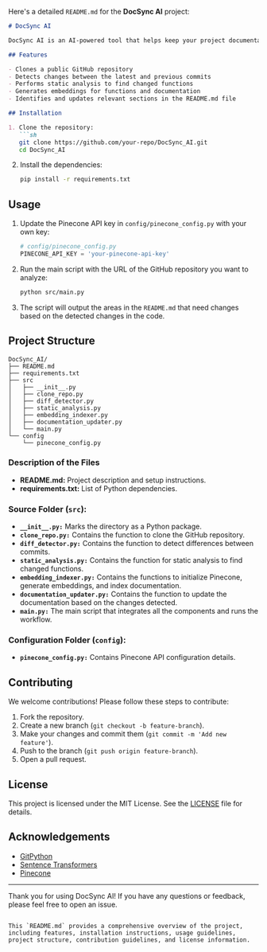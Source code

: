 Here's a detailed `README.md` for the **DocSync AI** project:

```markdown
# DocSync AI

DocSync AI is an AI-powered tool that helps keep your project documentation up-to-date with the latest changes in your codebase. By leveraging static code analysis and vector databases, DocSync AI identifies changes in your code and suggests updates to your documentation.

## Features

- Clones a public GitHub repository
- Detects changes between the latest and previous commits
- Performs static analysis to find changed functions
- Generates embeddings for functions and documentation
- Identifies and updates relevant sections in the README.md file

## Installation

1. Clone the repository:
   ```sh
   git clone https://github.com/your-repo/DocSync_AI.git
   cd DocSync_AI
   ```

2. Install the dependencies:
   ```sh
   pip install -r requirements.txt
   ```

## Usage

1. Update the Pinecone API key in `config/pinecone_config.py` with your own key:
   ```python
   # config/pinecone_config.py
   PINECONE_API_KEY = 'your-pinecone-api-key'
   ```

2. Run the main script with the URL of the GitHub repository you want to analyze:
   ```sh
   python src/main.py
   ```

3. The script will output the areas in the `README.md` that need changes based on the detected changes in the code.

## Project Structure

```
DocSync_AI/
├── README.md
├── requirements.txt
├── src
│   ├── __init__.py
│   ├── clone_repo.py
│   ├── diff_detector.py
│   ├── static_analysis.py
│   ├── embedding_indexer.py
│   ├── documentation_updater.py
│   └── main.py
└── config
    └── pinecone_config.py
```

### Description of the Files

- **README.md:** Project description and setup instructions.
- **requirements.txt:** List of Python dependencies.

### Source Folder (`src`):

- **`__init__.py:`** Marks the directory as a Python package.
- **`clone_repo.py:`** Contains the function to clone the GitHub repository.
- **`diff_detector.py:`** Contains the function to detect differences between commits.
- **`static_analysis.py:`** Contains the function for static analysis to find changed functions.
- **`embedding_indexer.py:`** Contains the functions to initialize Pinecone, generate embeddings, and index documentation.
- **`documentation_updater.py:`** Contains the function to update the documentation based on the changes detected.
- **`main.py:`** The main script that integrates all the components and runs the workflow.

### Configuration Folder (`config`):

- **`pinecone_config.py:`** Contains Pinecone API configuration details.

## Contributing

We welcome contributions! Please follow these steps to contribute:

1. Fork the repository.
2. Create a new branch (`git checkout -b feature-branch`).
3. Make your changes and commit them (`git commit -m 'Add new feature'`).
4. Push to the branch (`git push origin feature-branch`).
5. Open a pull request.

## License

This project is licensed under the MIT License. See the [LICENSE](LICENSE) file for details.

## Acknowledgements

- [GitPython](https://gitpython.readthedocs.io/)
- [Sentence Transformers](https://www.sbert.net/)
- [Pinecone](https://www.pinecone.io/)

---

Thank you for using DocSync AI! If you have any questions or feedback, please feel free to open an issue.
```

This `README.md` provides a comprehensive overview of the project, including features, installation instructions, usage guidelines, project structure, contribution guidelines, and license information.